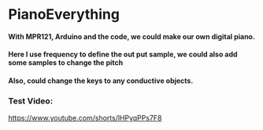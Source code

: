 # PianoEverything
#### With MPR121, Arduino and the code, we could make our own digital piano.
#### Here I use frequency to define the out put sample, we could also add some samples to change the pitch
#### Also, could change the keys to any conductive objects.

### Test Video:
https://www.youtube.com/shorts/lHPyqPPs7F8
